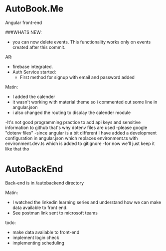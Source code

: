 # AutoBook.Me
Angular front-end

###WHATS NEW:

- you can now delete events. This functionality works only on events created after this commit.

AR:
- firebase integrated.
- Auth Service started:
    - First method for signup with email and password added
   


Matin:
- I added the calender
- it wasn't working with material theme so i commented out some line in angular.json
- i also changed the routing to display the calender module


-It's not good programming practice to add api keys and sensitive information to github that's why dotenv files are used
-please google "dotenv files"
-since angular is a bit different I have added a development configuration in angular.json which replaces environment.ts with environment.dev.ts which is added to gitignore
-for now we'll just keep it like that tho


# AutoBackEnd
Back-end is in /autobackend directory

Matin:
- I watched the linkedin learning series and understand how we can make data available to front end.
- See postman link sent to microsoft teams

todo:
- make data available to front-end
- implement login check
- implementing scheduling
